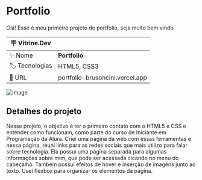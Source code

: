 # Portfolio

Olá! Esse é meu primeiro projeto de portfolio, seja muito bem vindo.

| :placard: Vitrine.Dev |     |
| -------------  | --- |
| :sparkles: Nome        | **Portfolio**
| :label: Tecnologias | HTML5, CSS3
| :rocket: URL         | portfolio-brusoncini.vercel.app

<!-- Inserir imagem com a #vitrinedev ao final do link -->
![image](https://user-images.githubusercontent.com/120529944/218223562-cdf6947c-76b4-4995-ad86-1ee7cbf0e0d3.png#vitrinedev)

## Detalhes do projeto

Nesse projeto, o objetivo é ter o primeiro contato com o HTML5 e CSS e entender como funcionam, como parte do curso de Iniciante em Programação da Alura.
Criei uma página da web com essas ferramentas e nessa página, reuni links para as redes sociais que mais utilizo para falar sobre tecnologia. 
Ela possui uma página separada para algumas informações sobre mim, que pode ser acessada cicando no menu do cabeçalho. Também possui efeitos de hover e inserção de imagens junto ao texto.
Usei flexbox para organizar os elementos da página.

